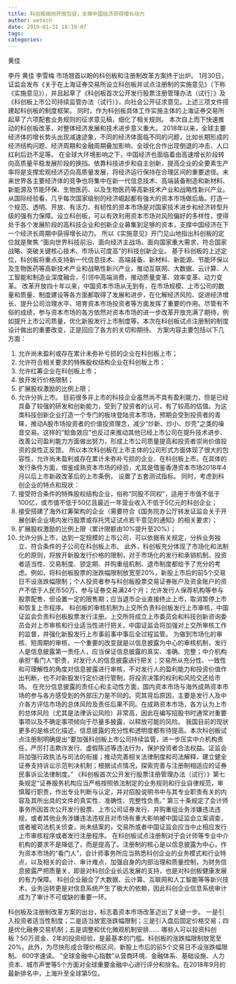 ```yaml
---
title: 科创板细则开放包容，支撑中国经济获得增长动力
author: wetech
date: 2019-01-31 18:19:07
tags: 
categories: 
---
```

黄佳
<!-- more -->
李丹
黄佳
李雪梅
市场翘首以盼的科创板和注册制改革方案终于出炉。
1月30日，证监会发布《关于在上海证券交易所设立科创板并试点注册制的实施意见》（下称《实施意见》），并且起草了《科创板首次公开发行股票注册管理办法（试行）》及《科创板上市公司持续监管办法（试行）》，向社会公开征求意见。上述三项文件搭建起科创板的制度框架。
同时，作为科创板具体工作实施主体的上海证券交易所起草了六项配套业务规则的征求意见稿，细化了相关规则。
本次自上而下快速推动的科创板改革，对整体经济发展和技术进步意义重大。
2018年以来，全球主要经济体的增长势头出现减速迹象，不同的经济体面临不同的问题，比如长期形成的经济结构问题、经济周期和金融周期叠加影响、全球化合作出现倒退的冲击、人口红利后劲不足等。
在全球大环境影响之下，中国经济也面临着由高速增长阶段转向高质量平稳发展阶段的换挡。依靠科技进步和自主创新，提高企业的全要素生产率将是支撑宏观经济迈向高质量发展，将经济运行保持在合理区间的重要途径。未来世界各主要经济体的竞争也将集中在新一代信息技术、高端装备制造和新材料、新能源及节能环保、生物医药、以及生物医药等高新技术产业和战略性新兴产业。
从国际经验看，几乎每次国家级别的经济崛起都有强大的资本市场做后盾。打造一个规范、透明、开放、有活力、有韧性的资本市场是对国家技术进步和经济转型升级的强有力保障。设立科创板，可以有效利用资本市场对风险偏好的多样性，使得处于各个发展阶段的高科技企业和创新企业募集到足够的资本，支撑中国经济在下一个经济长周期中获得增长动力。
所以《实施意见》开门见山地指出科创板的定位就是聚焦 “面向世界科技前沿、面向经济主战场、面向国家重大需求，符合国家战略、突破关键核心技术、市场认可度高”的科技创新企业。
基于科创板的上述定位，科创板将重点支持新一代信息技术、高端装备、新材料、新能源、节能环保以及生物医药等高新技术产业和战略性新兴产业，推动互联网、大数据、云计算、人工智能和制造业深度融合，引领中高端消费，推动质量变革、效率变革、动力变革。
改革开放四十年以来，中国资本市场从无到有，在市场规模、上市公司的数量和质量、制度建设等各方面都取得了发展和进步，在化解经济风险、促进经济增长、提升公司治理水平、培育资本市场投资者等方面发挥了重要的作用。尽管有不俗的成绩，参与资本市场的各方依然对资本市场的进一步改革开放充满了期待，例如提升上市公司质量，优化新股发行上市制度等。本次在科创板试点注册制的制度设计做出的重要改变，正是回应了各方的关切和期待。
方案内容主要包括以下几方面：
1. 允许尚未盈利或存在累计未弥补亏损的企业在科创板上市；
2. 允许符合相关要求的特殊股权结构企业在科创板上市；
3. 允许红筹企业在科创板上市；
4. 放开发行价格限制；
5. 扩展股权激励的比例上限；
6. 允许分拆上市。
目前很多非上市的科技企业虽然尚不具有盈利能力，但是已经具备了较强的研发和创新能力，受到了投资者的认可，有了较高的估值。为这类科技创新企业打造一个专门的板块登陆资本市场，预期会受到投资者的青睐，推动A股市场投资者的价值投资理念，减少“炒新、炒小、炒壳”之类的噪音交易。这样的“鲶鱼效应”也反过来推动其他已经上市公司在提升技术进步、改善公司盈利能力方面做出努力，形成上市公司质量提高和投资者崇尚价值投资的良性正反馈。
所以本次科创板在上市主体的公司形式方面体现了很大的包容性，允许尚未盈利或存在累计未弥补亏损的企业、在科创板上市。在具体的发行条件方面，借鉴成熟资本市场的经验，尤其是借鉴香港资本市场2018年4月以后上市新政改革后的上市条例， 设置了五套测试指标。
同时，考虑到科创企业的特点和现状：
1. 接受符合条件的特殊股权结构企业，俗称“同股不同权”，适用于市值不低于100亿，或市值不低于50亿且最近一年营业收入不低于5亿元的科创企业；
2. 接受搭建了海外红筹架构的企业（需要符合《国务院办公厅转发证监会关于开展创新企业境内发行股票或存托凭证试点若干意见的通知》的相关要求）；
3. 扩展股权激励的比例上限（累计限额由10%提升至20%）；
4. 允许分拆上市，达到一定规模的上市公司，可以依据有关规定，分拆业务独立、符合条件的子公司在科创板上市。
此外，科创板充分体现了市场化和法制化的原则，将放开新股发行价格的限制，对于市场化的发行和承销机制、投资者适当性、交易制度、锁定期、并购重组机制、退市制度都给予了充分的考虑。例如，将科创板股票的涨跌幅限制放宽至20%，新股上市后的前5个交易日不设涨跌幅限制；个人投资者参与科创板股票交易证券账户及资金账户的资产不低于人民币50万、参与证券交易满24个月；允许发行人保荐机构等参与股票配售，但设置一定的限售期；应当退市企业直接终止上市，取消暂停上市和恢复上市程序。
科创板的审核机制为上交所负责科创板发行上市审核，中国证监会负责科创板股票发行注册。上交所将成立上市委员会和科技创新咨询委员会对上市审核和行业适当性进行把关。中国证监会将加强对上交所审核工作的监督，并强化新股发行上市事前事中事后全过程监管。
为做到市场化的审核、短周期的审核，一个重要的改变就是以信息披露为中心的审核机制，发行人是信息披露第一责任人，应当保证信息披露的真实、准确、完整；中介机构承担“看门人”职责，对发行人的信息披露进行把关；交易所从充分性、一致性和可理解性的角度对信息披露进行审核，不对发行人的盈利能力和投资价值作出判断，也不对新股发行定价进行管制，将投资决策的权利和风险交还给市场。
在充分信息披露的责任心和主动性方面，国内资本市场与海外成熟资本市场的参与各方感受到的外部压力是不同的。究其背后原因，主要是发行人及中介各方评估市场的总体风险及责任后果不同。在成熟资本市场，各方认为上市的总体风险（尤其是法律诉讼风险）非常高，因此在编写招股书时通常对重要事项以及不确定事项倾向于尽量多披露，以释放可能的风险。
我国目前的现状更多的是格式化描述，信息披露的充分性和透明度都有待提高。本次科创板试点注册制明确提出“要加强科创板上市公司持续监管，进一步压实中介机构责任，严厉打击欺诈发行、虚假陈述等违法行为，保护投资者合法权益。证监会将加强行政执法与司法的衔接；推动完善相关法律制度和司法解释，建立健全证券支持诉讼示范判决机制；根据试点情况，探索完善与注册制相适应的证券民事诉讼法律制度。”
《科创板首次公开发行股票注册管理办法（试行）》第七条规定“证券服务机构应当严格按照依法制定的业务规则和行业自律规范，审慎履行职责，作出专业判断与认定，并对招股说明书中与其专业职责有关的内容及其所出具的文件的真实性、准确性、完整性负责。”
第三十条规定了会计师事务所因首次公开发行股票、上市公司证券发行、并购重组业务涉嫌违法违规，或者其他业务涉嫌违法违规且对市场有重大影响被中国证监会立案调查，或者被司法机关侦查，尚未结案的，交易所或者中国证监会应当中止相应发行上市审核程序或者发行注册程序。
在科创板试点注册制对于会计师等专业中介机构的要求不是降低了，而是提高了。注册制的核心是以信息披露为中心，作为资本市场的“看门人”，会计师事务所应当熟悉科创企业的业务模式和行业特点，以及相关的会计、审计难点，加强自身的内部治理和质量控制，为财务信息披露严把质量关，即是对科创企业长远发展的支持，也是对科创板健康发展的有力保障。
科创企业融合了大数据、云计算、互联网和人工智能等等新兴技术，业务运转更是对信息系统产生了极大的依赖，因此科创企业信息系统审计成为了审计不可或缺的重要一环。
 
 
科创板及注册制改革方案的出台，标志着资本市场改革迈出了关键一步。
一是引入投资者适当性制度；二是适当放宽涨跌幅限制；三是引入盘后固定价格交易；四是优化融券交易机制；五是调整和优化微观机制安排……
哪些人可以投资科创板？50万资金、2年的投资经验，是最基本的门槛。科创板的涨跌幅限制放宽至20%。此外，为尽快形成合理价格区间，新股上市后的前5个交易日不设涨跌幅限制。
600字速读。
“全球金融中心指数”从营商环境、金融体系、基础设施、人力资本、城市声誉等5个方面对全球重要金融中心进行评分和排名。在2018年9月的最新排名中，上海升至全球第5位。
